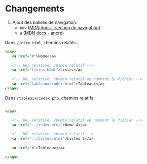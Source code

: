 # Changements

 1. Ajout des balises de navigation:
    - `nav` ([MDN docs - section de navigation](https://developer.mozilla.org/fr/docs/Web/HTML/Element/nav))
    - `a` ([MDN docs - ancre](https://developer.mozilla.org/fr/docs/Web/HTML/Element/a))

Dans `/index.html`, chemins relatifs:

```html
<nav>
   <a href="#">Home</a>
   
   <!-- URL relative, chemin relatif -->
   <a href="listes.html">Listes</a>
   
   <!-- URL relative, chemin relatif en nommant le fichier -->
   <a href="tableaux/index.html">Tableaux</a>
</nav>
```


Dans `/tableaux/index.php`, chemins relatifs:

```html

<nav>

   <!-- URL relative, chemin relatif en nommant le fichier -->
   <a href="../index.html">Home 4</a>
   
   <!-- URL relative, chemin relatif -->
   <a href="../listes.html">Listes 2</a>
   
   <a href="#">Tableaux</a>
		
</nav>
```
 
